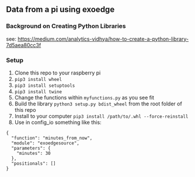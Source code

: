 ## Data from a pi using exoedge
### Background on Creating Python Libraries
see: https://medium.com/analytics-vidhya/how-to-create-a-python-library-7d5aea80cc3f

### Setup
1. Clone this repo to your raspberry pi
2. `pip3 install wheel`
3. `pip3 install setuptools`
4. `pip3 install twine`
5. Change the functions within `myfunctions.py` as you see fit
6. Build the library `python3 setup.py bdist_wheel` from the root folder of this repo
7. Install to your computer `pip3 install /path/to/.whl --force-reinstall`
8. Use in config_io something like this: 
```
{
  "function": "minutes_from_now",
  "module": "exoedgesource",
  "parameters": {
    "minutes": 30
  },
  "positionals": []
}
```